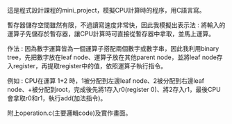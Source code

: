 <p>這是程式設計課程的mini_project，模擬CPU計算時的程序，用C語言寫。<p>
<p>暫存器儲存空間雖然有限，不過讀寫速度非常快，因此我模擬出表示法 : 將輸入的運算子先儲存於暫存器，讓CPU計算時可直接從暫存器中拿取，並馬上運算。<p>
<p>作法 : 因為數字運算皆為一個運算子搭配兩個數字或數字串，因此我利用binary tree，先把數字放在leaf node、運算子放在其他parent node，並將leaf node存入register，再提取register中的值，依照運算子執行指令。<p>
<p>例如 : CPU在運算 1+2 時，1被分配到左邊leaf node、2被分配到右邊leaf node、+被分配到root，完成後先將1存入r0(register 0)、將2存入r1，最後CPU會拿取r0和r1，執行add(加法指令)。<p>
<p>附上operation.c(主要邏輯code)及實作畫面。<p>
